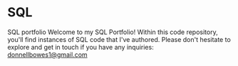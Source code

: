 # SQL
SQL portfolio
Welcome to my SQL Portfolio! Within this code repository, you'll find instances of SQL code that I've authored. Please don't hesitate to explore and get in touch if you have any inquiries: donnellbowes1@gmail.com
